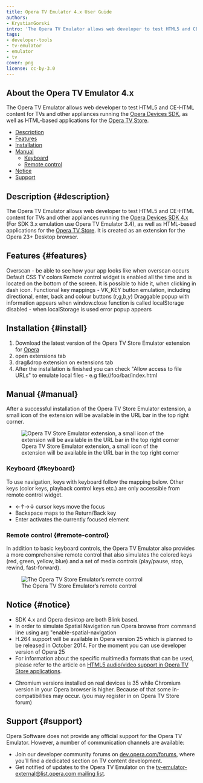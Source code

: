 ```yaml
---
title: Opera TV Emulator 4.x User Guide
authors:
- KrystianGorski
intro: 'The Opera TV Emulator allows web developer to test HTML5 and CE-HTML content for TVs and other appliances running the Opera Devices SDK, as well as HTML-based applications for the Opera TV Store.'
tags:
- developer-tools
- tv-emulator
- emulator
- tv
cover: png
license: cc-by-3.0
---
```


## About the Opera TV Emulator 4.x

The Opera TV Emulator allows web developer to test HTML5 and CE-HTML content for TVs and other appliances running the [Opera Devices SDK][2], as well as HTML-based applications for the [Opera TV Store][3].

[2]: http://www.opera.com/business/devices/
[3]: http://www.opera.com/business/tv/store/

- [Description](#description)
- [Features](#features)
- [Installation](#install)
- [Manual](#manual)
	- [Keyboard](#keyboard)
	- [Remote control](#remote-control)
- [Notice](#notice)
- [Support](#support)


## Description {#description}

The Opera TV Emulator allows web developer to test HTML5 and CE-HTML content for TVs and other appliances running the [Opera Devices SDK 4.x][2] (For SDK 3.x emulation use Opera TV Emulator 3.4), as well as HTML-based applications for the [Opera TV Store][3].
It is created as an extension for the Opera 23+ Desktop browser.

## Features {#features}

Overscan - be able to see how your app looks like when overscan occurs
Default CSS TV colors
Remote control widget is enabled all the time and is located on the bottom of the screen. It is possible to hide it, when clicking in dash icon.
Functional key mappings - VK_KEY button emulation, including directional, enter, back and colour buttons (r,g,b,y)
Draggable popup with information appears when window.close function is called
localStorage disabled - when localStorage is used error popup appears

## Installation {#install}

1. Download the latest version of the Opera TV Store Emulator extension for [Opera][7]
2. open extensions tab
3. drag&drop extension on extensions tab
4. After the installation is finished you can check "Allow access to file URLs" to emulate local files - e.g file://foo/bar/index.html

[7]: http://apps.tvstore.op-cdn.net/opera-tv-store-emulator/description_page/OperaTVStoreEmulator.nex

## Manual {#manual}

After a successful installation of the Opera TV Store Emulator extension, a small icon of the extension will be available in the URL bar in the top right corner.
<figure class="figure">
	<img src="{{ page.id }}/toollbar.png" alt="Opera TV Store Emulator extension, a small icon of the extension will be available in the URL bar in the top right corner" class="figure__media">
	<figcaption class="figure__caption">Opera TV Store Emulator extension, a small icon of the extension will be available in the URL bar in the top right corner</figcaption>
</figure>


### Keyboard {#keyboard}
To use navigation, keys with keyboard follow the mapping below. Other keys (color keys, playback control keys etc.) are only accessible from remote control widget.
- ←↑→↓ cursor keys move the focus
- Backspace maps to the Return/Back key
- Enter activates the currently focused element


### Remote control {#remote-control}

In addition to basic keyboard controls, the Opera TV Emulator also provides a more comprehensive remote control that also simulates the colored keys (red, green, yellow, blue) and a set of media controls (play/pause, stop, rewind, fast-forward).

<figure class="figure">
	<img src="{{ page.id }}/RemoteController4x.png" alt="The Opera TV Store Emulator’s remote control" class="figure__media">
	<figcaption class="figure__caption">The Opera TV Store Emulator’s remote control</figcaption>
</figure>



## Notice {#notice}

- SDK 4.x and Opera desktop are both Blink based.
- In order to simulate Spatial Navigation run Opera browse from command line using arg "enable-spatial-navigation
- H.264 support will be available in Opera version 25 which is planned to be released in October 2014. For the moment you can use developer version of Opera 25
- For information about the specific multimedia formats that can be used, please refer to the article on [HTML5 audio/video support in Opera TV Store applications][16].

[16]: http://dev.opera.com/articles/view/html5-audio-video-support-in-opera-tv-store-applications/

- Chromium versions installed on real devices is 35 while Chromium version in your Opera browser is higher. Because of that some in-compatibilities may occur. (you may register in on Opera TV Store forum)

## Support {#support}

Opera Software does not provide any official support for the Opera TV Emulator. However, a number of communication channels are available:

- Join our developer community forums on [dev.opera.com/forums][30], where you’ll find a dedicated section on TV content development.
- Get notified of updates to the Opera TV Emulator on the [tv-emulator-external@list.opera.com mailing list][31].

[30]: http://forums.opera.com/categories/en-opera-tv-store
[31]: https://list.opera.com/mailman/listinfo/tv-emulator-external
